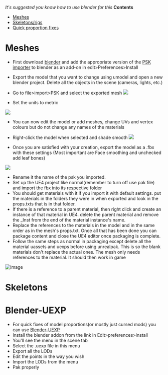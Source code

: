 *It's suggested you know how to use blender for this*
**Contents**
- [Meshes](./Models.md#meshes)
- [Skeletons/rigs](./Models.md#skeletons)
- [Quick proportion fixes](./Models.md#blender-uexp)

# Meshes

- First download [blender](https://www.blender.org/download/) and add the appropriate version of the [PSK importer](https://github.com/Befzz/blender3d_import_psk_psa) to blender as an add-on in edit>Preferences>Install
- Export the model that you want to change using umodel and open a new blender project. Delete all the objects in the scene (cameras, lights, etc.)
- Go to file>import>PSK and select the exported mesh
![](https://user-images.githubusercontent.com/71292624/144016761-638023c2-eff8-4426-91ff-8124af9dc08a.png)

- Set the units to metric

![](https://user-images.githubusercontent.com/71292624/144016831-6aa4f0f9-a60b-4221-8d01-69ada57837f1.png)

- You can now edit the model or add meshes, change UVs and vertex colours but do not change any names of the materials
- Right-click the model when selected and shade smooth
![](https://user-images.githubusercontent.com/71292624/144016939-1521abb8-10e8-4847-8c5b-5ecfcdab867f.png)

- Once you are satisfied with your creation, export the model as a .fbx with these settings (Most important are Face smoothing and unchecked add leaf bones)

![](https://user-images.githubusercontent.com/71292624/144016991-d89d23fe-38a8-4ec8-a24b-4fab69668467.png)

- Rename it the name of the psk you imported. 
- Set up the UE4 project like normal(remember to turn off use pak file) and import the fbx into its respective folder
- You should get materials with it if you import it with default settings. put the materials in the folders they were in when exported and look in the props.txts that is in that folder. 
- If there is a reference to a parent material, then right click and create an instance of that material in UE4. delete the parent material and remove the _Inst from the end of the material instance's name. 
- Replace the references to the materials in the model and in the same order as in the mesh's props.txt. Once all that has been done you can package content and close the UE4 editor once packaging is complete. 
- Follow the same steps as normal in packaging except delete all the material uassets and uexps before using unrealpak. This is so the blank materials don't replace the actual ones. The mesh only needs references to the material. It should then work in game

![image](https://user-images.githubusercontent.com/71292624/144017039-1aae5fc4-5d4f-4ad5-b704-4ad744c85ff7.png)

# Skeletons

# Blender-UEXP

- For quick fixes of model proportions(or mostly just cursed mods) you can use [Blender-UEXP](https://github.com/AlexP0/Blender_UEXP/releases/) 
- Install the blender addon from the link in Edit>preferences>install
- You'll see the menu in the scene tab 
- Select the .uexp file in this menu
- Export all the LODs
- Edit the points in the way you wish
- Import the LODs from the menu
- Pak properly
